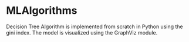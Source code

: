 # MLAlgorithms
Decision Tree Algorithm is implemented from scratch in Python using the gini index. The model is visualized using the GraphViz module.
